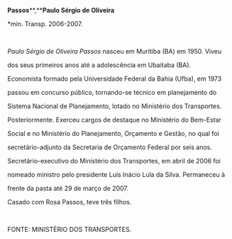 **Passos****,****Paulo Sérgio de Oliveira**



\*min. Transp. 2006-2007.



 



*Paulo Sérgio de Oliveira Passos* nasceu em Muritiba (BA) em 1950. Viveu

dos seus primeiros anos até a adolescência em Ubaitaba (BA).



Economista formado pela Universidade Federal da Bahia (Ufba), em 1973

passou em concurso público, tornando-se técnico em planejamento do

Sistema Nacional de Planejamento, lotado no Ministério dos Transportes.

Posteriormente. Exerceu cargos de destaque no Ministério do Bem-Estar

Social e no Ministério do Planejamento, Orçamento e Gestão, no qual foi

secretário-adjunto da Secretaria de Orçamento Federal por seis anos.



Secretário-executivo do Ministério dos Transportes, em abril de 2006 foi

nomeado ministro pelo presidente Luís Inácio Lula da Silva. Permaneceu à

frente da pasta até 29 de março de 2007.



Casado com Rosa Passos, teve três filhos.



 



FONTE: MINISTÉRIO DOS TRANSPORTES.



 


